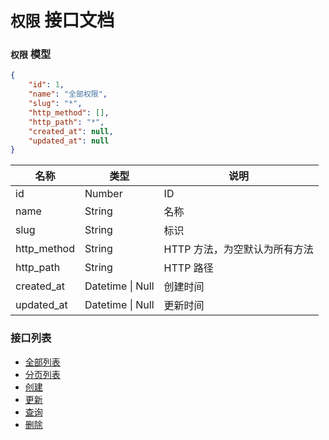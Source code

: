 # `权限` 接口文档

### `权限` 模型

```json
{
    "id": 1,
    "name": "全部权限",
    "slug": "*",
    "http_method": [],
    "http_path": "*",
    "created_at": null,
    "updated_at": null
}
```

| 名称 | 类型 | 说明 |
| ------ | ------ | ------ |
| id | Number | ID |
| name | String | 名称 |
| slug | String | 标识 |
| http_method | String | HTTP 方法，为空默认为所有方法 |
| http_path | String | HTTP 路径 |
| created_at | Datetime \| Null | 创建时间 |
| updated_at | Datetime \| Null | 更新时间 |

### 接口列表

- [全部列表](./permission/all.md)
- [分页列表](./permission/page.md)
- [创建](./permission/store.md)
- [更新](./permission/save.md)
- [查询](./permission/view.md)
- [删除](./permission/destory.md)
